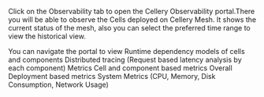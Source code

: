 Click on the Observability tab to open the Cellery Observability portal.There you will be able to observe the Cells deployed on Cellery Mesh. It shows the current status of the mesh, also you can select the preferred time range to view the historical view.

You can navigate the portal to view 
Runtime dependency models of cells and components 
Distributed tracing (Request based latency analysis by each component)
Metrics
Cell and component based metrics
Overall Deployment based metrics
System Metrics (CPU, Memory, Disk Consumption, Network Usage)

